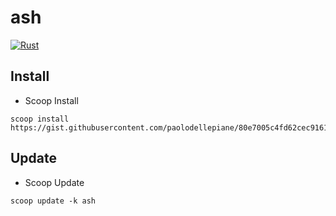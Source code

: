 # ash

[![Rust](https://github.com/paolodellepiane/ash/actions/workflows/rust.yml/badge.svg)](https://github.com/paolodellepiane/ash/actions/workflows/rust.yml)

## Install

- Scoop Install

```
scoop install https://gist.githubusercontent.com/paolodellepiane/80e7005c4fd62cec9161f74bc2ad24ff/raw/ash.json
```

## Update

- Scoop Update

```
scoop update -k ash
```
